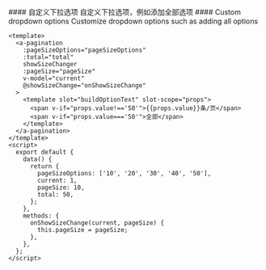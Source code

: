 <cn>
#### 自定义下拉选项
自定义下拉选项，例如添加全部选项
</cn>

<us>
#### Custom dropdown options
Customize dropdown options such as adding all options
</us>

```tpl
<template>
  <a-pagination
    :pageSizeOptions="pageSizeOptions"
    :total="total"
    showSizeChanger
    :pageSize="pageSize"
    v-model="current"
    @showSizeChange="onShowSizeChange"
  >
    <template slot="buildOptionText" slot-scope="props">
      <span v-if="props.value!=='50'">{{props.value}}条/页</span>
      <span v-if="props.value==='50'">全部</span>
    </template>
  </a-pagination>
</template>
<script>
  export default {
    data() {
      return {
        pageSizeOptions: ['10', '20', '30', '40', '50'],
        current: 1,
        pageSize: 10,
        total: 50,
      };
    },
    methods: {
      onShowSizeChange(current, pageSize) {
        this.pageSize = pageSize;
      },
    },
  };
</script>
```
